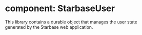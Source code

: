 # component: StarbaseUser

This library contains a durable object that manages the user state generated by the Starbase web application.
